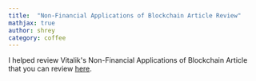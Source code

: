 ```yaml
---
title:  "Non-Financial Applications of Blockchain Article Review"
mathjax: true
author: shrey
category: coffee
---
```


I helped review Vitalik's Non-Financial Applications of Blockchain Article that you can review [here](https://vitalik.ca/general/2022/06/12/nonfin.html). 
